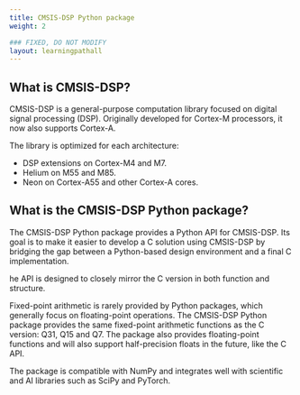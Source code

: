```yaml
---
title: CMSIS-DSP Python package
weight: 2

### FIXED, DO NOT MODIFY
layout: learningpathall
---
```


## What is CMSIS-DSP?

CMSIS-DSP is a general-purpose computation library focused on digital signal processing (DSP). Originally developed for Cortex-M processors, it now also supports Cortex-A.

The library is optimized for each architecture:

- DSP extensions on Cortex-M4 and M7.
- Helium on M55 and M85.
- Neon on Cortex-A55 and other Cortex-A cores.

## What is the CMSIS-DSP Python package?

The CMSIS-DSP Python package provides a Python API for CMSIS-DSP. Its goal is to make it easier to develop a C solution using CMSIS-DSP by bridging the gap between a Python-based design environment  and a final C implementation.

he API is designed to closely mirror the C version in both function and structure.

Fixed-point arithmetic is rarely provided by Python packages, which generally focus on floating-point operations. The CMSIS-DSP Python package provides the same fixed-point arithmetic functions as the C version: Q31, Q15 and Q7. The package also provides floating-point functions and will also support half-precision floats in the future, like the C API.

The package is compatible with NumPy and integrates well with scientific and AI libraries such as SciPy and PyTorch.

